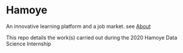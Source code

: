 # Hamoye
An innovative learning platform and a job market. see [About](https://hamoye.com/app/about)

This repo details the work(s) carried out during the 2020 Hamoye Data Science Internship
